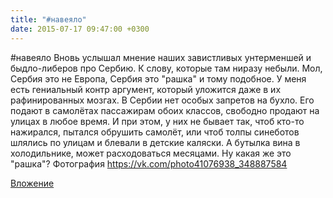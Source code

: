 ```yaml
---
title: "#навеяло"
date: 2015-07-17 09:47:00 +0300
---
```


#навеяло
Вновь услышал мнение наших завистливых унтерменшей и быдло-либеров про Сербию. К слову, которые там ниразу небыли. Мол, Сербия это не Европа, Сербия это "рашка" и тому подобное. У меня есть гениальный контр аргумент, который уложится даже в их рафинированных мозгах. В Сербии нет особых запретов на бухло. Его подают в самолётах пассажирам обоих классов, свободно продают на улицах в любое время. И при этом, у них не бывает так, чтоб кто-то нажирался, пытался обрушить самолёт, или чтоб толпы синеботов шлялись по улицам и блевали в детские каляски. А бутылка вина в холодильнике, может расходоваться месяцами. Ну какая же это "рашка"?
Фотография
https://vk.com/photo41076938_348887584

[Вложение](https://vk.com/photo41076938_348887584)

